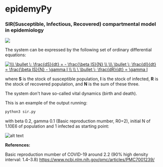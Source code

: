 # epidemyPy

### SIR(Susceptible, Infectious, Recovered) compartmental model in epidemiology


<img src="https://docs.google.com/drawings/d/1NWG2WbfMzvFtk4DH1_-G1MgRGpo_cAl8piFJrNjRLpY/export/png"/>

The system can be expressed by the following set of ordinary differential equations:

<a href="https://www.codecogs.com/eqnedit.php?latex=\dpi{120}&space;\\\&space;\bullet&space;\;&space;\frac{dS}{dt}&space;=&space;-&space;\frac{\beta&space;IS}{N}&space;\\&space;\\\&space;\bullet&space;\;&space;\frac{dI}{dt}&space;=&space;\frac{\beta&space;IS}{N}&space;-&space;\gamma&space;I&space;\\&space;\\&space;\&space;\bullet&space;\;&space;\frac{dR}{dt}&space;=&space;\gamma&space;I" target="_blank"><img src="https://latex.codecogs.com/gif.latex?\dpi{200}&space;\\\&space;\bullet&space;\;&space;\frac{dS}{dt}&space;=&space;-&space;\frac{\beta&space;IS}{N}&space;\\&space;\\\&space;\bullet&space;\;&space;\frac{dI}{dt}&space;=&space;\frac{\beta&space;IS}{N}&space;-&space;\gamma&space;I&space;\\&space;\\&space;\&space;\bullet&space;\;&space;\frac{dR}{dt}&space;=&space;\gamma&space;I" title="\\\ \bullet \; \frac{dS}{dt} = - \frac{\beta IS}{N} \\ \\\ \bullet \; \frac{dI}{dt} = \frac{\beta IS}{N} - \gamma I \\ \\ \ \bullet \; \frac{dR}{dt} = \gamma I" /></a>


where **S** is the stock of susceptible population, **I** is the stock of infected, **R** is the stock of recovered population, and **N** is the sum of these three.

The system don't have so-called vital dynamics (birth and death).

This is an example of the output running:

```python
python3 sir.py
```
with beta 0.2, gamma 0.1 (Basic reproduction mumber, R0=2), initial N of 1.10E6 of population and 1 infected as starting point:

![alt text](https://github.com/AgustinPardo/sirModel/blob/master/Figure_1.png)

**References:**

Basic reproduction mumber of COVID-19 around 2.2 (90% high density interval: 1.4–3.8)
https://www.ncbi.nlm.nih.gov/pmc/articles/PMC7001239/

